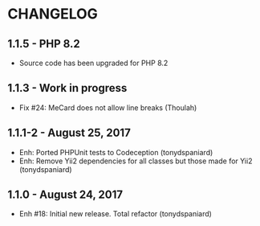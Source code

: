 # CHANGELOG


## 1.1.5 - PHP 8.2
- Source code has been upgraded for PHP 8.2

## 1.1.3 - Work in progress
- Fix #24: MeCard does not allow line breaks (Thoulah) 

## 1.1.1-2 - August 25, 2017
- Enh: Ported PHPUnit tests to Codeception (tonydspaniard)
- Enh: Remove Yii2 dependencies for all classes but those made for Yii2 (tonydspaniard)

## 1.1.0 - August 24, 2017
- Enh #18: Initial new release. Total refactor (tonydspaniard)

